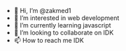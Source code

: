 - 👋 Hi, I’m @zakmed1
- 👀 I’m interested in web development
- 🌱 I’m currently learning javascript
- 💞️ I’m looking to collaborate on IDK
- 📫 How to reach me IDK

<!---
zakmed1/zakmed1 is a ✨ special ✨ repository because its `README.md` (this file) appears on your GitHub profile.
You can click the Preview link to take a look at your changes.
--->
